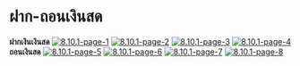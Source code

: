# ฝาก-ถอนเงินสด

**ฝากเงินเงินสด** [![8.10.1-page-1](http://www.smlaccount.com/manual/wp-content/uploads/2017/10/8.10.1-page-1.jpg)](http://www.smlaccount.com/manual/wp-content/uploads/2017/10/8.10.1-page-1.jpg)
[![8.10.1-page-2](http://www.smlaccount.com/manual/wp-content/uploads/2017/10/8.10.1-page-2.jpg)](http://www.smlaccount.com/manual/wp-content/uploads/2017/10/8.10.1-page-2.jpg)
[![8.10.1-page-3](http://www.smlaccount.com/manual/wp-content/uploads/2017/10/8.10.1-page-3.jpg)](http://www.smlaccount.com/manual/wp-content/uploads/2017/10/8.10.1-page-3.jpg)
[![8.10.1-page-4](http://www.smlaccount.com/manual/wp-content/uploads/2017/10/8.10.1-page-4.jpg)](http://www.smlaccount.com/manual/wp-content/uploads/2017/10/8.10.1-page-4.jpg)   **ถอนเงินสด**
[![8.10.1-page-5](http://www.smlaccount.com/manual/wp-content/uploads/2017/10/8.10.1-page-5.jpg)](http://www.smlaccount.com/manual/wp-content/uploads/2017/10/8.10.1-page-5.jpg)
[![8.10.1-page-6](http://www.smlaccount.com/manual/wp-content/uploads/2017/10/8.10.1-page-6.jpg)](http://www.smlaccount.com/manual/wp-content/uploads/2017/10/8.10.1-page-6.jpg)
[![8.10.1-page-7](http://www.smlaccount.com/manual/wp-content/uploads/2017/10/8.10.1-page-7.jpg)](http://www.smlaccount.com/manual/wp-content/uploads/2017/10/8.10.1-page-7.jpg)
[![8.10.1-page-8](http://www.smlaccount.com/manual/wp-content/uploads/2017/10/8.10.1-page-8.jpg)](http://www.smlaccount.com/manual/wp-content/uploads/2017/10/8.10.1-page-8.jpg)

